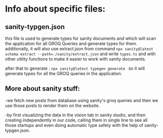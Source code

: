 # Info about specific files:
 ## sanity-typgen.json
  this file is used to generate types for sanity documents and which will scan the application for all GROQ Queries and generate types for them.
  additionally, it will also use extract.json from command ```npx sanity@latest schema extract --path=./sanity/extract.json```
  and write ```types.ts``` and with other utility functions to make it easier to work with sanity documents.

  after that to generate : ```npx sanity@latest typegen generate ```
  so it will generate types for all the GROQ queries in the application.

  ## More about sanity stuff:
  -we fetch new posts from database using sanity's groq queries and then we use those posts to render them on the website.

  -by first visualizing the data in the vision tab in sanity studio, and then creating independently in our code, calling them in single line to see all those startups and even doing automatic type safety with the help of sanity-typgen.json.


